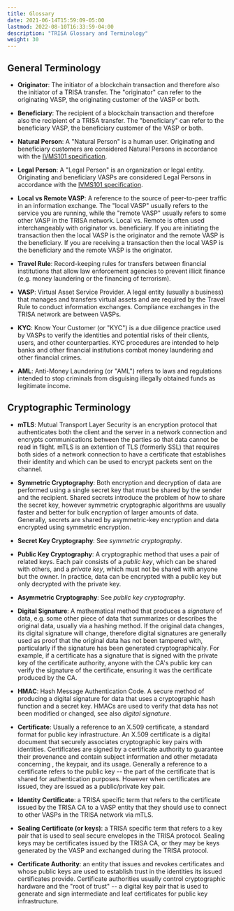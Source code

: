 ```yaml
---
title: Glossary
date: 2021-06-14T15:59:09-05:00
lastmod: 2022-08-10T16:33:59-04:00
description: "TRISA Glossary and Terminology"
weight: 30
---
```


## General Terminology

- **Originator**: The initiator of a blockchain transaction and therefore also the initiator of a TRISA transfer. The "originator" can refer to the originating VASP, the originating customer of the VASP or both.

- **Beneficiary**: The recipient of a blockchain transaction and therefore also the recipient of a TRISA transfer. The "beneficiary" can refer to the beneficiary VASP, the beneficiary customer of the VASP or both.

- **Natural Person**: A "Natural Person" is a human user. Originating and beneficiary customers are considered Natural Persons in accordance with the [IVMS101 specification](https://intervasp.org/).

- **Legal Person**: A "Legal Person" is an organization or legal entity. Originating and beneficiary VASPs are considered Legal Persons in accordance with the [IVMS101 specification](https://intervasp.org/).

- **Local vs Remote VASP**: A reference to the source of peer-to-peer traffic in an information exchange. The "local VASP" usually refers to the service you are running, while the "remote VASP" usually refers to some other VASP in the TRISA network. Local vs. Remote is often used interchangeably with originator vs. beneficiary. If you are initiating the transaction then the local VASP is the originator and the remote VASP is the beneficiary. If you are receiving a transaction then the local VASP is the beneficiary and the remote VASP is the originator.

- **Travel Rule**: Record-keeping rules for transfers between financial institutions that allow law enforcement agencies to prevent illicit finance (e.g. money laundering or the financing of terrorism).

- **VASP**: Virtual Asset Service Provider. A legal entity (usually a business) that manages and transfers virtual assets and are required by the Travel Rule to conduct information exchanges. Compliance exchanges in the TRISA network are between VASPs.

- **KYC**: Know Your Customer (or "KYC") is a due diligence practice used by VASPs to verify the identities and potential risks of their clients, users, and other counterparties. KYC procedures are intended to help banks and other financial institutions combat money laundering and other financial crimes.

- **AML**: Anti-Money Laundering (or "AML") refers to laws and regulations intended to stop criminals from disguising illegally obtained funds as legitimate income.



## Cryptographic Terminology

- **mTLS**: Mutual Transport Layer Security is an encryption protocol that authenticates both the client and the server in a network connection and encrypts communications between the parties so that data cannot be read in flight. mTLS is an extention of TLS (formerly SSL) that requires both sides of a network connection to have a certificate that establishes their identity and which can be used to encrypt packets sent on the channel.

- **Symmetric Cryptography**: Both encryption and decryption of data are performed using a single secret key that must be shared by the sender and the recipient. Shared secrets introduce the problem of how to share the secret key, however symmetric cryptographic algorithms are usually faster and better for bulk encryption of larger amounts of data. Generally, secrets are shared by asymmetric-key encryption and data encrypted using symmetric encryption.

- **Secret Key Cryptography**: See _symmetric cryptography_.

- **Public Key Cryptography**: A cryptographic method that uses a pair of related keys. Each pair consists of a _public key_, which can be shared with others, and a _private key_, which must not be shared with anyone but the owner. In practice, data can be encrypted with a public key but only decrypted with the private key.

- **Asymmetric Cryptography**: See _public key cryptography_.

- **Digital Signature**: A mathematical method that produces a _signature_ of data, e.g. some other piece of data that summarizes or describes the original data, usually via a hashing method. If the original data changes, its digital signature will change, therefore digital signatures are generally used as proof that the original data has not been tampered with, particularly if the signature has been generated cryptographically. For example, if a certificate has a signature that is signed with the private key of the certificate authority, anyone with the CA's public key can verify the signature of the certificate, ensuring it was the certificate produced by the CA.

- **HMAC**: Hash Message Authentication Code. A secure method of producing a digital signature for data that uses a cryptographic hash function and a secret key. HMACs are used to verify that data has not been modified or changed, see also _digital signature_.

- **Certificate**: Usually a reference to an X.509 certificate, a standard format for public key infrastructure. An X.509 certificate is a digital document that securely associates cryptographic key pairs with identities. Certificates are signed by a certificate authority to guarantee their provenance and contain subject information and other metadata concerning , the keypair, and its usage. Generally a reference to a certificate refers to the public key -- the part of the certificate that is shared for authentication purposes. However when certificates are issued, they are issued as a public/private key pair.

- **Identity Certificate**: a TRISA specific term that refers to the certificate issued by the TRISA CA to a VASP entity that they should use to connect to other VASPs in the TRISA network via mTLS.

- **Sealing Certificate (or keys)**: a TRISA specific term that refers to a key pair that is used to seal secure envelopes in the TRISA protocol. Sealing keys may be certificates issued by the TRISA CA, or they may be keys generated by the VASP and exchanged during the TRISA protocol.

- **Certificate Authority**: an entity that issues and revokes certificates and whose public keys are used to establish trust in the identities its issued certificates provide. Certificate authorities usually control cryptographic hardware and the "root of trust" -- a digital key pair that is used to generate and sign intermediate and leaf certificates for public key infrastructure.